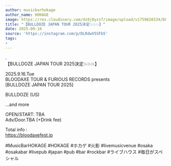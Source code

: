 ```yaml
---
author: musicbarhokage
author_name: HOKAGE
image: https://res.cloudinary.com/ds9j0yzsf/image/upload/v1759820334/DLRdwV5SFb5.jpg
title: "【BULLDOZE JAPAN TOUR 2025決定💥💥💥】"
date: 2025-09-16
source: 'https://instagram.com/p/DLRdwV5SFb5'
tags:
- 
---
```

.<br>
【BULLDOZE JAPAN TOUR 2025決定💥💥💥】

2025.9.16.Tue<br>
BLOODAXE TOUR & FURIOUS RECORDS presents<br>
[BULLDOZE JAPAN TOUR 2025]

BULLDOZE (US)

...and more

OPEN/START: TBA<br>
Adv/Door.TBA (+Drink fee)

Total info :<br>
https://bloodaxefest.jp

#MusicBarHOKAGE #HOKAGE #ホカゲ #火影 #livemusicvenue #osaka #osakabar #livepub #japan #pub #bar #rockbar #ライブハウス #毎日がスペシャル
